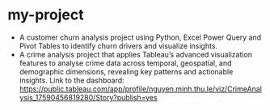 # my-project
- A customer churn analysis project using Python, Excel Power Query and Pivot Tables to identify churn drivers and visualize insights.
- A crime analysis project that applies Tableau’s advanced visualization features to analyse crime data across temporal, geospatial, and demographic dimensions, revealing key patterns and actionable insights. Link to the dashboard: https://public.tableau.com/app/profile/nguyen.minh.thu.le/viz/CrimeAnalysis_17590456819280/Story?publish=yes

